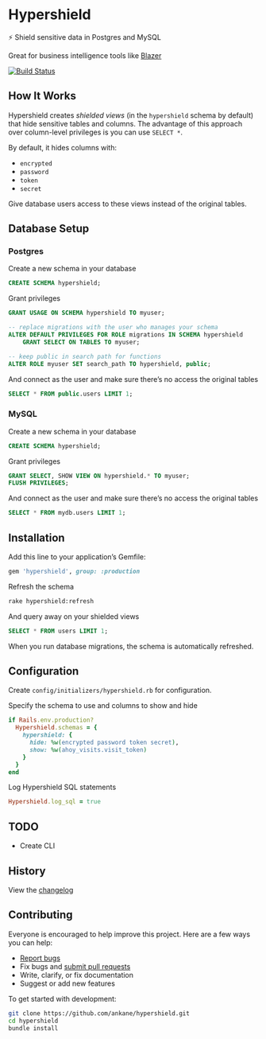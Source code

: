 # Hypershield

:zap: Shield sensitive data in Postgres and MySQL

Great for business intelligence tools like [Blazer](https://github.com/ankane/blazer)

[![Build Status](https://travis-ci.org/ankane/hypershield.svg?branch=master)](https://travis-ci.org/ankane/hypershield)

## How It Works

Hypershield creates *shielded views* (in the `hypershield` schema by default) that hide sensitive tables and columns. The advantage of this approach over column-level privileges is you can use `SELECT *`.

By default, it hides columns with:

- `encrypted`
- `password`
- `token`
- `secret`

Give database users access to these views instead of the original tables.

## Database Setup

### Postgres

Create a new schema in your database

```sql
CREATE SCHEMA hypershield;
```

Grant privileges

```sql
GRANT USAGE ON SCHEMA hypershield TO myuser;

-- replace migrations with the user who manages your schema
ALTER DEFAULT PRIVILEGES FOR ROLE migrations IN SCHEMA hypershield
    GRANT SELECT ON TABLES TO myuser;

-- keep public in search path for functions
ALTER ROLE myuser SET search_path TO hypershield, public;
```

And connect as the user and make sure there’s no access the original tables

```sql
SELECT * FROM public.users LIMIT 1;
```

### MySQL

Create a new schema in your database

```sql
CREATE SCHEMA hypershield;
```

Grant privileges

```sql
GRANT SELECT, SHOW VIEW ON hypershield.* TO myuser;
FLUSH PRIVILEGES;
```

And connect as the user and make sure there’s no access the original tables

```sql
SELECT * FROM mydb.users LIMIT 1;
```

## Installation

Add this line to your application’s Gemfile:

```ruby
gem 'hypershield', group: :production
```

Refresh the schema

```sh
rake hypershield:refresh
```

And query away on your shielded views

```sql
SELECT * FROM users LIMIT 1;
```

When you run database migrations, the schema is automatically refreshed.

## Configuration

Create `config/initializers/hypershield.rb` for configuration.

Specify the schema to use and columns to show and hide

```ruby
if Rails.env.production?
  Hypershield.schemas = {
    hypershield: {
      hide: %w(encrypted password token secret),
      show: %w(ahoy_visits.visit_token)
    }
  }
end
```

Log Hypershield SQL statements

```ruby
Hypershield.log_sql = true
```

## TODO

- Create CLI

## History

View the [changelog](CHANGELOG.md)

## Contributing

Everyone is encouraged to help improve this project. Here are a few ways you can help:

- [Report bugs](https://github.com/ankane/hypershield/issues)
- Fix bugs and [submit pull requests](https://github.com/ankane/hypershield/pulls)
- Write, clarify, or fix documentation
- Suggest or add new features

To get started with development:

```sh
git clone https://github.com/ankane/hypershield.git
cd hypershield
bundle install
```
